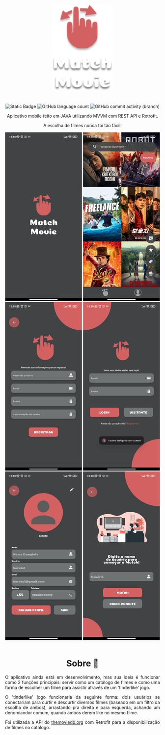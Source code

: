<div class="corpo" align="center"> 

<img src="Logo.png" width="200px" height="280px">

#
![Static Badge](https://img.shields.io/badge/Match-Movie-D46162)
![GitHub language count](https://img.shields.io/github/languages/count/jtentis/MatchMovie?color=D46162)
![GitHub commit activity (branch)](https://img.shields.io/github/commit-activity/y/jtentis/MatchMovie?color=D46162)

Aplicativo mobile feito em JAVA utilizando MVVM com REST API e Retrofit. 

A escolha de filmes nunca foi tão fácil!


<img src="gifs/splash.jpg" width="250" height="550"/>
<img src="gifs/catalogo.jpg" width="250" height="550"/>
<img src="gifs/registro.jpg" width="250" height="550"/>
<img src="gifs/login.jpg" width="250" height="550"/>
<img src="gifs/profile.jpg" width="250" height="550"/>
<img src="gifs/match.jpg" width="250" height="550"/>

</br>
</br>

# Sobre 📜

</div>


<div align="justify">

O aplicativo ainda está em desenvolvimento, mas sua ideia é funcionar como 2 funções principais: servir como um catálogo de filmes e como uma forma de escolher um filme para assistir através de um 'tinderlike' jogo. 

O 'tinderlike' jogo funcionaria da seguinte forma: dois usuários se conectariam para curtir e descurtir diversos filmes (baseado em um filtro da escolha de ambos), arrastando pra direita e para esquerda, achando um denomiandor comum, quando ambos derem like no mesmo filme.

Foi utilizada a API do [themoviedb.org]() com Retrofit para a disponibilização de filmes no catálogo.

</div>
